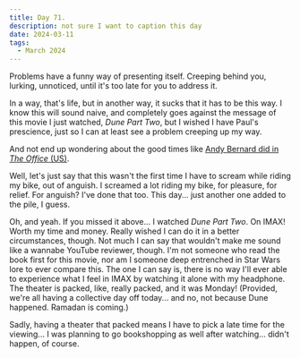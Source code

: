 ```yaml
---
title: Day 71.
description: not sure I want to caption this day
date: 2024-03-11
tags: 
  - March 2024
---
```


Problems have a funny way of presenting itself. Creeping behind you, lurking, unnoticed, until it's too late for you to address it.

In a way, that's life, but in another way, it sucks that it has to be this way. I know this will sound naive, and completely goes against the message of this movie I just watched, *Dune Part Two*, but I wished I have Paul's prescience, just so I can at least see a problem creeping up my way.

And not end up wondering about the good times like [Andy Bernard did in *The Office* (US)](https://youtu.be/0Gvk0_6p_-s?t=15).

Well, let's just say that this wasn't the first time I have to scream while riding my bike, out of anguish. I screamed a lot riding my bike, for pleasure, for relief. For anguish? I've done that too. This day... just another one added to the pile, I guess.

Oh, and yeah. If you missed it above... I watched *Dune Part Two*. On IMAX! Worth my time and money. Really wished I can do it in a better circumstances, though. Not much I can say that wouldn't make me sound like a wannabe YouTube reviewer, though. I'm not someone who read the book first for this movie, nor am I someone deep entrenched in Star Wars lore to ever compare this. The one I can say is, there is no way I'll ever able to experience what I feel in IMAX by watching it alone with my headphone. The theater is packed, like, really packed, and it was Monday! (Provided, we're all having a collective day off today... and no, not because Dune happened. Ramadan is coming.)

Sadly, having a theater that packed means I have to pick a late time for the viewing... I was planning to go bookshopping as well after watching... didn't happen, of course.